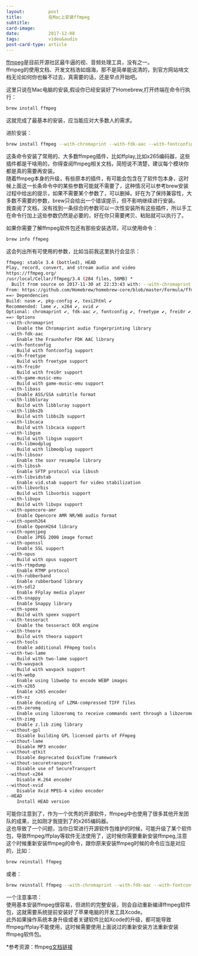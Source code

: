 ```yaml
---
layout:         post
title:          在Mac上安装ffmpeg
subtitle:       
card-image:     
date:           2017-12-08
tags:           video&audio
post-card-type: article
---
```

[ffmpeg](https://www.ffmpeg.org)是目前开源社区最牛逼的视、音频处理工具，没有之一。<br>
ffmpeg的使用文档、开发文档浩如烟海，那不是简单能说清的，到官方网站啃文档无论如何你也躲不过去，真需要的话，还是早点开始吧。<br>

这里只说在Mac电脑的安装,假设你已经安装好了Homebrew,打开终端在命令行执行：
```bash
brew install ffmpeg
```
这就完成了最基本的安装，应当能应对大多数人的需求。

进阶安装：
```bash
brew install ffmpeg --with-chromaprint --with-fdk-aac --with-fontconfig --with-freetype --with-frei0r --with-game-music-emu --with-libass --with-libbluray --with-libbs2b --with-libcaca --with-libebur128 --with-libgsm --with-libmodplug --with-libsoxr --with-libssh --with-libvidstab --with-libvorbis --with-libvpx --with-opencore-amr --with-openh264 --with-openjpeg --with-openssl --with-opus --with-rtmpdump --with-rubberband --with-schroedinger --with-sdl2 --with-snappy --with-speex --with-tesseract --with-theora --with-tools --with-two-lame --with-wavpack --with-webp --with-x265 --with-xz --with-zeromq --with-zimg
```
这条命令安装了常用的、大多数ffmpeg插件，比如ffplay,比如x265编码器，这些插件都是干啥用的，你得查阅ffmpeg相关文档，简短说不清楚，建议每个模块你都是真的需要再安装。<br>
随着ffmpeg本身的升级，有些原本的插件，有可能会包含在了软件包本身，这时候上面这一长条命令中的某些参数可能就不需要了，这种情况可以参考brew安装过程中给出的提示，如果不需要某个参数了，可以删掉。好在为了保持兼容性，大多数不需要的参数，brew只会给出一个错误提示，但不影响继续进行安装。<br>
我查阅了文档，没有找到一条综合的参数可以一次性安装所有这些插件，所以手工在命令行加上这些参数仍然是必要的，好在你只需要拷贝、粘贴就可以执行了。

如果你需要了解ffmpeg软件包还有那些安装选项，可以使用命令：
```bash
brew info ffmpeg
```
这会列出所有可使用的参数，比如当前我这里执行会显示：
```bash
ffmpeg: stable 3.4 (bottled), HEAD
Play, record, convert, and stream audio and video
https://ffmpeg.org/
/usr/local/Cellar/ffmpeg/3.4 (284 files, 56MB) *
  Built from source on 2017-11-30 at 22:33:43 with: --with-chromaprint --with-fdk-aac --with-libass --with-libsoxr --with-libssh --with-tesseract --with-libvidstab --with-opencore-amr --with-openh264 --with-openjpeg --with-openssl --with-rtmpdump --with-rubberband --with-sdl2 --with-snappy --with-tools --with-webp --with-x265 --with-xz --with-zeromq --with-zimg --with-fontconfig --with-freetype --with-frei0r --with-game-music-emu --with-libbluray --with-libbs2b --with-libcaca --with-libgsm --with-libmodplug --with-libvorbis --with-libvpx --with-opus --with-speex --with-theora --with-two-lame --with-wavpack
From: https://github.com/Homebrew/homebrew-core/blob/master/Formula/ffmpeg.rb
==> Dependencies
Build: nasm ✔, pkg-config ✔, texi2html ✔
Recommended: lame ✔, x264 ✔, xvid ✔
Optional: chromaprint ✔, fdk-aac ✔, fontconfig ✔, freetype ✔, frei0r ✔, game-music-emu ✔, libass ✔, libbluray ✔, libbs2b ✔, libcaca ✔, libgsm ✔, libmodplug ✔, libsoxr ✔, libssh ✔, libvidstab ✔, libvorbis ✔, libvpx ✔, opencore-amr ✔, openh264 ✔, openjpeg ✔, openssl ✔, opus ✔, rtmpdump ✔, rubberband ✔, sdl2 ✔, snappy ✔, speex ✔, tesseract ✔, theora ✔, two-lame ✔, wavpack ✔, webp ✔, x265 ✔, xz ✔, zeromq ✔, zimg ✔
==> Options
--with-chromaprint
	Enable the Chromaprint audio fingerprinting library
--with-fdk-aac
	Enable the Fraunhofer FDK AAC library
--with-fontconfig
	Build with fontconfig support
--with-freetype
	Build with freetype support
--with-frei0r
	Build with frei0r support
--with-game-music-emu
	Build with game-music-emu support
--with-libass
	Enable ASS/SSA subtitle format
--with-libbluray
	Build with libbluray support
--with-libbs2b
	Build with libbs2b support
--with-libcaca
	Build with libcaca support
--with-libgsm
	Build with libgsm support
--with-libmodplug
	Build with libmodplug support
--with-libsoxr
	Enable the soxr resample library
--with-libssh
	Enable SFTP protocol via libssh
--with-libvidstab
	Enable vid.stab support for video stabilization
--with-libvorbis
	Build with libvorbis support
--with-libvpx
	Build with libvpx support
--with-opencore-amr
	Enable Opencore AMR NR/WB audio format
--with-openh264
	Enable OpenH264 library
--with-openjpeg
	Enable JPEG 2000 image format
--with-openssl
	Enable SSL support
--with-opus
	Build with opus support
--with-rtmpdump
	Enable RTMP protocol
--with-rubberband
	Enable rubberband library
--with-sdl2
	Enable FFplay media player
--with-snappy
	Enable Snappy library
--with-speex
	Build with speex support
--with-tesseract
	Enable the tesseract OCR engine
--with-theora
	Build with theora support
--with-tools
	Enable additional FFmpeg tools
--with-two-lame
	Build with two-lame support
--with-wavpack
	Build with wavpack support
--with-webp
	Enable using libwebp to encode WEBP images
--with-x265
	Enable x265 encoder
--with-xz
	Enable decoding of LZMA-compressed TIFF files
--with-zeromq
	Enable using libzeromq to receive commands sent through a libzeromq client
--with-zimg
	Enable z.lib zimg library
--without-gpl
	Disable building GPL licensed parts of FFmpeg
--without-lame
	Disable MP3 encoder
--without-qtkit
	Disable deprecated QuickTime framework
--without-securetransport
	Disable use of SecureTransport
--without-x264
	Disable H.264 encoder
--without-xvid
	Disable Xvid MPEG-4 video encoder
--HEAD
	Install HEAD version
```
可能你注意到了，作为一个优秀的开源软件，ffmpeg中也使用了很多其他开发团队的成果，比如刚才我提到了的x265编码器。<br>
这也导致了一个问题，当你日常进行开源软件包维护的时候，可能升级了某个软件包，导致ffmpeg/ffplay等软件无法使用了，这时候你需要重新安装ffmpeg,注意这个时候重新安装ffmpeg的命令，跟你原来安装ffmpeg时候的命令应当是对应的，比如：
```bash
brew reinstall ffmpeg
```
或者：
```bash
brew reinstall ffmpeg --with-chromaprint --with-fdk-aac --with-fontconfig --with-freetype --with-frei0r --with-game-music-emu --with-libass --with-libbluray --with-libbs2b --with-libcaca --with-libebur128 --with-libgsm --with-libmodplug --with-libsoxr --with-libssh --with-libvidstab --with-libvorbis --with-libvpx --with-opencore-amr --with-openh264 --with-openjpeg --with-openssl --with-opus --with-rtmpdump --with-rubberband --with-schroedinger --with-sdl2 --with-snappy --with-speex --with-tesseract --with-theora --with-tools --with-two-lame --with-wavpack --with-webp --with-x265 --with-xz --with-zeromq --with-zimg
```

一个注意事项：<br>
使用基本安装ffmpeg很容易，但进阶的完整安装，则会自动重新编译ffmpeg软件包，这就需要系统提前安装好了苹果电脑的开发工具Xcode。<br>
此外如果操作系统本身升级或者关键软件比如Xcode的升级，都可能导致ffmpeg/ffplay不能使用，这时候需要使用上面说过的重新安装方法重新安装ffmpeg软件包。

*参考资源：ffmpeg[文档链接](https://www.ffmpeg.org/documentation.html)


